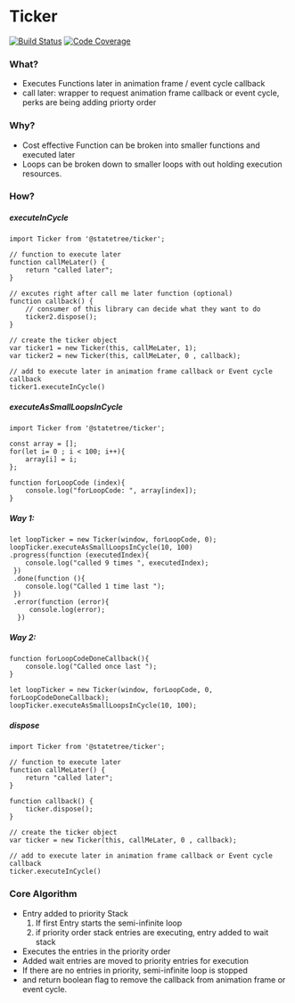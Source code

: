 # Ticker
[![Build Status](https://travis-ci.com/StateTree/ticker.svg?branch=master)](https://travis-ci.com/StateTree/ticker)
[![Code Coverage](https://codecov.io/gh/StateTree/ticker/branch/master/graph/badge.svg)](https://codecov.io/gh/StateTree/ticker/branch/master/graph/badge.svg)


### What?
* Executes Functions later in animation frame / event cycle callback
* call later: wrapper to request animation frame callback or event cycle, perks are being adding priorty order

### Why?
* Cost effective Function can be broken into smaller functions and executed later
* Loops can be broken down to smaller loops with out holding execution resources.

### How?

##### executeInCycle

```
import Ticker from '@statetree/ticker';

// function to execute later
function callMeLater() {
    return "called later";
}

// excutes right after call me later function (optional)
function callback() {
    // consumer of this library can decide what they want to do
    ticker2.dispose();
}

// create the ticker object
var ticker1 = new Ticker(this, callMeLater, 1);
var ticker2 = new Ticker(this, callMeLater, 0 , callback);

// add to execute later in animation frame callback or Event cycle callback
ticker1.executeInCycle()
```

##### executeAsSmallLoopsInCycle

```
import Ticker from '@statetree/ticker';

const array = [];
for(let i= 0 ; i < 100; i++){
	array[i] = i;
};

function forLoopCode (index){
	console.log("forLoopCode: ", array[index]);
}
```
##### Way 1:
```
let loopTicker = new Ticker(window, forLoopCode, 0);
loopTicker.executeAsSmallLoopsInCycle(10, 100)
.progress(function (executedIndex){
    console.log("called 9 times ", executedIndex);
 })
 .done(function (){
    console.log("Called 1 time last ");
 })
 .error(function (error){
     console.log(error);
  })

```

##### Way 2:
```
function forLoopCodeDoneCallback(){
	console.log("Called once last ");
}

let loopTicker = new Ticker(window, forLoopCode, 0, forLoopCodeDoneCallback);
loopTicker.executeAsSmallLoopsInCycle(10, 100);
```

##### dispose

```
import Ticker from '@statetree/ticker';

// function to execute later
function callMeLater() {
    return "called later";
}

function callback() {
    ticker.dispose();
}

// create the ticker object
var ticker = new Ticker(this, callMeLater, 0 , callback);

// add to execute later in animation frame callback or Event cycle callback
ticker.executeInCycle()
```

### Core Algorithm
 * Entry added to priority Stack
    1. If first Entry starts the semi-infinite loop
    2. if priority order stack entries are executing, entry added to wait stack
 * Executes the entries in the priority order
 * Added wait entries are moved to priority entries for execution
 * If there are no entries in priority, semi-infinite loop is stopped
 * and return boolean flag to remove the callback from animation frame or event cycle.


